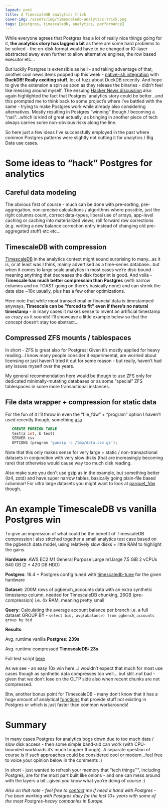```yaml
---
layout: post
title: A TimescaleDB analytics trick
cover-img: /assets/img/timescaledb-analytics-trick.png
tags: [postgres, timescaledb, analytics, performance]
---
```


While everyone agrees that Postgres has a lot of really nice things going for it, **the analytics story has lagged a bit**
as there are some hard problems to be solved - the on-disk format would have to be changed or IO-layer abstracted away
even further to allow alternative engines, the row based executor etc...

But luckily Postgres is extensible as hell - and taking advantage of that, another cool news items popped up this week -
[native-ish integration](https://motherduck.com/blog/pg_duckdb-postgresql-extension-for-duckdb-motherduck/) with **DuckDB!
Really exciting stuff**, lot of fuzz about DuckDB recently. And hope to give the extension a spin as soon as they
release the binaries - didn't feel like messing around myself. The ensuing [Hacker News discussion](https://news.ycombinator.com/item?id=41275751) also
again highlighted the fact that Postgres’ analytics story could be better…and this prompted me to think back to some
project’s where I’ve battled with the same - trying to make Postgres work while already also considering alternatives.
Mostly resulting in Postgres “winning” though / becoming a "nail"…which is kind of great actually,
as bringing in another piece of tech always carries some non-obvious risks along the line.

So here just a few ideas I've successfully employed in the past where common Postgres patterns were slightly not cutting
it for analytics / Big Data use cases.

# Some ideas to “hack” Postgres for analytics

## Careful data modeling

The obvious first of course - much can be done with pre-sorting, pre-aggregation, non-precise calculations / algorithms where possible,
just the right columns count, correct data-types, liberal use of arrays, app-level caching or caching into materialized views,
roll forward row corrections (e.g. writing a new balance correction entry instead of changing old pre-aggregated stuff) etc etc…

## TimescaleDB with compression

[TimescaleDB](https://www.timescale.com/) in the analytics context might sound surprising to many…as it is, or at least was I think, mainly advertised
as a time-series database…but when it comes to large scale analytics in most cases we’re disk-bound - meaning anything
that decreases the disk footprint is good. And voila - **Timescale has much better compression than Postgres** (with narrow
columns and no TOAST going on there’s basically none) and can shrink the data size ~10x usually, plus has a few other
optimizations.

Here note that while most transactional or financial data is timestamped anyways, **Timescale can be "forced to fit" even if there’s no natural
timestamp** - in many cases it makes sense to invent an artificial timestamp as crazy as it sounds! I’ll showcase a little
example below so that the concept doesn’t stay too abstract…

## Compressed ZFS mounts / tablespaces

In short - ZFS is great also for Postgres! Given it’s mostly applied for heavy reading…I know many people
consider it experimental, are worried about licensing or just haven’t tried it out for some reason - but really, haven’t
had any issues myself over the years.

My general recommendation here would be though to use ZFS only for dedicated minimally-mutating databases or as some
“special” ZFS tablespaces in some more transactional instances.

## File data wrapper + compression for static data

For the fun of it I’ll throw in even the “file_fdw” + “program” option I haven't used recently though, something [a la](https://wiki.postgresql.org/wiki/New_in_postgres_10#file_fdw_can_execute_a_program)

```sql
   CREATE FOREIGN TABLE
   test(a int, b text)
   SERVER csv
   OPTIONS (program 'gunzip -c /tmp/data.czv.gz');
```

Note that this only makes sense for very large + static / non-transactional datasets in conjunction with very slow disks
(that are increasingly becoming rare) that otherwise would cause way too much disk reading.

Also make sure you don't use gzip as in the example, but something better (lz4, zstd) and have
super narrow tables, basically going plain-file based columnar! For ultra large datasets you might want to look at
[parquet_fdw](https://github.com/adjust/parquet_fdw) though.


# An example TimescaleDB vs vanilla Postgres win

To give an impression of what could be the benefit of TimescaleDB compression I also stitched together a small analytics
test case based on the pgbench data model, using relatively slow disks + little RAM to highlight the gains.

**Hardware**: AWS EC2 M1 General Purpose Large
m1.large  7.5 GiB 2 vCPUs 840 GB (2 * 420 GB HDD)

**Postgres**: 16.4 + Postgres config tuned with [timescaledb-tune](https://docs.timescale.com/self-hosted/latest/configuration/timescaledb-tune/)
for the given hardware 

**Dataset**: 200M rows of pgbench_accounts data with an extra synthetic timestamp column, needed for TimescaleDB chunking,
26GB (pre-compression) i.e. 4x RAM, meaning pretty small

**Query**: Calculating the average account balance per branch i.e. a full dataset GROUP BY -
```select bid, avg(abalance) from pgbench_accounts group by bid```

**Results**:

Avg. runtime vanilla **Postgres: 239s**

Avg. runtime compressed **TimescaleDB: 23s**

Full test script [here](https://gist.github.com/kmoppel/3f5ad9101cf15ad0678482460ad650db#file-timescale_vs_native_analytics-sh)

As we see - an easy 10x win here…I wouldn’t expect that much for most use cases though as synthetic data compresses too well…
but still..not bad - given that we don’t lose on the OLTP side also when recent chunks are not compressed.

Btw, another bonus point for TimescaleDB - many don’t know that it has a huge amount of analytical [functions](https://docs.timescale.com/use-timescale/latest/hyperfunctions/about-hyperfunctions/)
that provide stuff not existing in Postgres or which is just faster than common workarounds!


# Summary

In many cases Postgres for analytics bogs down due to too much data / slow disk access - then some simple band-aid can work
(with CPU-bounded workloads it’s much tougher though). A separate question of course is if such approaches could be 
considered cool or modern…feel free to voice your opinion below in the comments :)

In short - just wanted to refresh your memory that “tech things™”, including Postgres, are for the most part built like 
onions - and one can mess around with the layers a bit…given you know what you’re doing of course :)

*Also on that note - feel free to [contact](https://kmoppel.github.io/aboutme/) me if need a hand with Postgres - I’ve
been working with Postgres daily for the last 10+ years with some of the most Postgres-heavy companies in Europe.*
